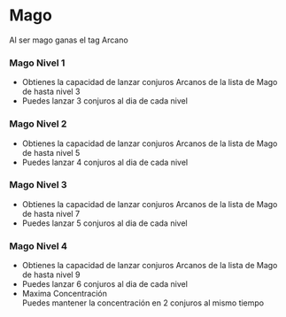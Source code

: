 # Mago
Al ser mago ganas el tag Arcano
### Mago Nivel 1
* Obtienes la capacidad de lanzar conjuros Arcanos de la lista de Mago de hasta nivel 3  
* Puedes lanzar 3 conjuros al dia de cada nivel

### Mago Nivel 2
* Obtienes la capacidad de lanzar conjuros Arcanos de la lista de Mago de hasta nivel 5  
* Puedes lanzar 4 conjuros al dia de cada nivel
### Mago Nivel 3
* Obtienes la capacidad de lanzar conjuros Arcanos de la lista de Mago de hasta nivel 7  
* Puedes lanzar 5 conjuros al dia de cada nivel
### Mago Nivel 4
* Obtienes la capacidad de lanzar conjuros Arcanos de la lista de Mago de hasta nivel 9  
* Puedes lanzar 6 conjuros al dia de cada nivel
* Maxima Concentración  
Puedes mantener la concentración en 2 conjuros al mismo tiempo
